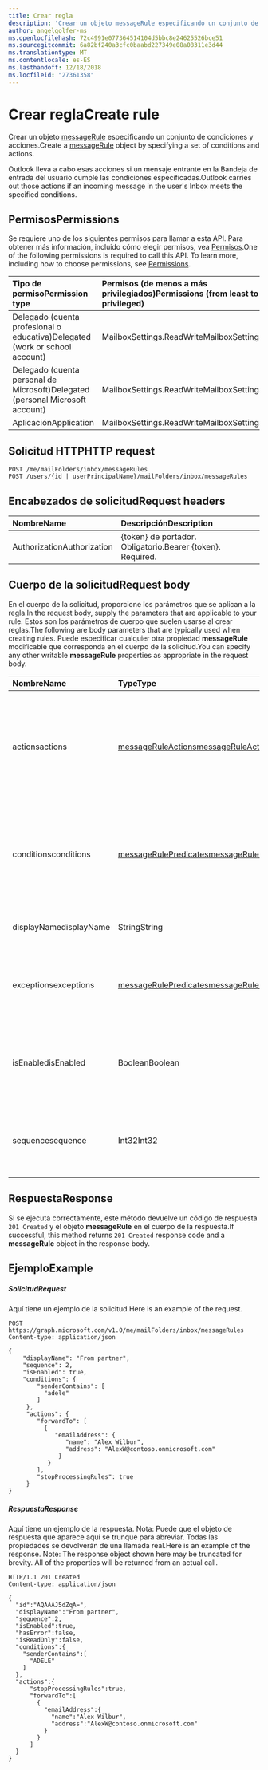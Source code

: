 ```yaml
---
title: Crear regla
description: 'Crear un objeto messageRule especificando un conjunto de condiciones y acciones. '
author: angelgolfer-ms
ms.openlocfilehash: 72c4991e077364514104d5bbc8e24625526bce51
ms.sourcegitcommit: 6a82bf240a3cfc0baabd227349e08a08311e3d44
ms.translationtype: MT
ms.contentlocale: es-ES
ms.lasthandoff: 12/18/2018
ms.locfileid: "27361358"
---
```

# <a name="create-rule"></a><span data-ttu-id="2d0c5-103">Crear regla</span><span class="sxs-lookup"><span data-stu-id="2d0c5-103">Create rule</span></span>


<span data-ttu-id="2d0c5-104">Crear un objeto [messageRule](../resources/messagerule.md) especificando un conjunto de condiciones y acciones.</span><span class="sxs-lookup"><span data-stu-id="2d0c5-104">Create a [messageRule](../resources/messagerule.md) object by specifying a set of conditions and actions.</span></span> 

<span data-ttu-id="2d0c5-105">Outlook lleva a cabo esas acciones si un mensaje entrante en la Bandeja de entrada del usuario cumple las condiciones especificadas.</span><span class="sxs-lookup"><span data-stu-id="2d0c5-105">Outlook carries out those actions if an incoming message in the user's Inbox meets the specified conditions.</span></span>

## <a name="permissions"></a><span data-ttu-id="2d0c5-106">Permisos</span><span class="sxs-lookup"><span data-stu-id="2d0c5-106">Permissions</span></span>
<span data-ttu-id="2d0c5-p101">Se requiere uno de los siguientes permisos para llamar a esta API. Para obtener más información, incluido cómo elegir permisos, vea [Permisos](/graph/permissions-reference).</span><span class="sxs-lookup"><span data-stu-id="2d0c5-p101">One of the following permissions is required to call this API. To learn more, including how to choose permissions, see [Permissions](/graph/permissions-reference).</span></span>

|<span data-ttu-id="2d0c5-109">Tipo de permiso</span><span class="sxs-lookup"><span data-stu-id="2d0c5-109">Permission type</span></span>      | <span data-ttu-id="2d0c5-110">Permisos (de menos a más privilegiados)</span><span class="sxs-lookup"><span data-stu-id="2d0c5-110">Permissions (from least to most privileged)</span></span>              |
|:--------------------|:---------------------------------------------------------|
|<span data-ttu-id="2d0c5-111">Delegado (cuenta profesional o educativa)</span><span class="sxs-lookup"><span data-stu-id="2d0c5-111">Delegated (work or school account)</span></span> | <span data-ttu-id="2d0c5-112">MailboxSettings.ReadWrite</span><span class="sxs-lookup"><span data-stu-id="2d0c5-112">MailboxSettings.ReadWrite</span></span>    |
|<span data-ttu-id="2d0c5-113">Delegado (cuenta personal de Microsoft)</span><span class="sxs-lookup"><span data-stu-id="2d0c5-113">Delegated (personal Microsoft account)</span></span> | <span data-ttu-id="2d0c5-114">MailboxSettings.ReadWrite</span><span class="sxs-lookup"><span data-stu-id="2d0c5-114">MailboxSettings.ReadWrite</span></span>    |
|<span data-ttu-id="2d0c5-115">Aplicación</span><span class="sxs-lookup"><span data-stu-id="2d0c5-115">Application</span></span> | <span data-ttu-id="2d0c5-116">MailboxSettings.ReadWrite</span><span class="sxs-lookup"><span data-stu-id="2d0c5-116">MailboxSettings.ReadWrite</span></span> |


## <a name="http-request"></a><span data-ttu-id="2d0c5-117">Solicitud HTTP</span><span class="sxs-lookup"><span data-stu-id="2d0c5-117">HTTP request</span></span>
<!-- { "blockType": "ignored" } -->
```http
POST /me/mailFolders/inbox/messageRules
POST /users/{id | userPrincipalName}/mailFolders/inbox/messageRules
```
## <a name="request-headers"></a><span data-ttu-id="2d0c5-118">Encabezados de solicitud</span><span class="sxs-lookup"><span data-stu-id="2d0c5-118">Request headers</span></span>
| <span data-ttu-id="2d0c5-119">Nombre</span><span class="sxs-lookup"><span data-stu-id="2d0c5-119">Name</span></span>       | <span data-ttu-id="2d0c5-120">Descripción</span><span class="sxs-lookup"><span data-stu-id="2d0c5-120">Description</span></span>|
|:---------------|:----------|
| <span data-ttu-id="2d0c5-121">Authorization</span><span class="sxs-lookup"><span data-stu-id="2d0c5-121">Authorization</span></span>  | <span data-ttu-id="2d0c5-p102">{token} de portador. Obligatorio.</span><span class="sxs-lookup"><span data-stu-id="2d0c5-p102">Bearer {token}. Required.</span></span> |


## <a name="request-body"></a><span data-ttu-id="2d0c5-124">Cuerpo de la solicitud</span><span class="sxs-lookup"><span data-stu-id="2d0c5-124">Request body</span></span>
<span data-ttu-id="2d0c5-125">En el cuerpo de la solicitud, proporcione los parámetros que se aplican a la regla.</span><span class="sxs-lookup"><span data-stu-id="2d0c5-125">In the request body, supply the parameters that are applicable to your rule.</span></span> <span data-ttu-id="2d0c5-126">Estos son los parámetros de cuerpo que suelen usarse al crear reglas.</span><span class="sxs-lookup"><span data-stu-id="2d0c5-126">The following are body parameters that are typically used when creating rules.</span></span> <span data-ttu-id="2d0c5-127">Puede especificar cualquier otra propiedad **messageRule** modificable que corresponda en el cuerpo de la solicitud.</span><span class="sxs-lookup"><span data-stu-id="2d0c5-127">You can specify any other writable **messageRule** properties as appropriate in the request body.</span></span>

| <span data-ttu-id="2d0c5-128">Nombre</span><span class="sxs-lookup"><span data-stu-id="2d0c5-128">Name</span></span>       | <span data-ttu-id="2d0c5-129">Type</span><span class="sxs-lookup"><span data-stu-id="2d0c5-129">Type</span></span>|<span data-ttu-id="2d0c5-130">Descripción</span><span class="sxs-lookup"><span data-stu-id="2d0c5-130">Description</span></span>|
|:--------|:-------|:----------|
|<span data-ttu-id="2d0c5-131">actions</span><span class="sxs-lookup"><span data-stu-id="2d0c5-131">actions</span></span>|[<span data-ttu-id="2d0c5-132">messageRuleActions</span><span class="sxs-lookup"><span data-stu-id="2d0c5-132">messageRuleActions</span></span>](../resources/messageruleactions.md)|<span data-ttu-id="2d0c5-133">Acciones que se van a realizar en un mensaje cuando las condiciones correspondientes, si las hubiera, se cumplan.</span><span class="sxs-lookup"><span data-stu-id="2d0c5-133">Actions to be taken on a message when the corresponding conditions, if any, are fulfilled.</span></span> <span data-ttu-id="2d0c5-134">Necesario.</span><span class="sxs-lookup"><span data-stu-id="2d0c5-134">Required.</span></span>|
|<span data-ttu-id="2d0c5-135">conditions</span><span class="sxs-lookup"><span data-stu-id="2d0c5-135">conditions</span></span>|[<span data-ttu-id="2d0c5-136">messageRulePredicates</span><span class="sxs-lookup"><span data-stu-id="2d0c5-136">messageRulePredicates</span></span>](../resources/messagerulepredicates.md)|<span data-ttu-id="2d0c5-137">Condiciones que, cuando se cumplan, activarán las acciones correspondientes a esa regla.</span><span class="sxs-lookup"><span data-stu-id="2d0c5-137">Conditions that when fulfilled, will trigger the corresponding actions for that rule.</span></span> <span data-ttu-id="2d0c5-138">Opcional.</span><span class="sxs-lookup"><span data-stu-id="2d0c5-138">Optional.</span></span>|
|<span data-ttu-id="2d0c5-139">displayName</span><span class="sxs-lookup"><span data-stu-id="2d0c5-139">displayName</span></span>| <span data-ttu-id="2d0c5-140">String</span><span class="sxs-lookup"><span data-stu-id="2d0c5-140">String</span></span>  | <span data-ttu-id="2d0c5-141">Nombre para mostrar de la regla.</span><span class="sxs-lookup"><span data-stu-id="2d0c5-141">The display name of the rule.</span></span> <span data-ttu-id="2d0c5-142">Necesario.</span><span class="sxs-lookup"><span data-stu-id="2d0c5-142">Required.</span></span>|
|<span data-ttu-id="2d0c5-143">exceptions</span><span class="sxs-lookup"><span data-stu-id="2d0c5-143">exceptions</span></span>| [<span data-ttu-id="2d0c5-144">messageRulePredicates</span><span class="sxs-lookup"><span data-stu-id="2d0c5-144">messageRulePredicates</span></span>](../resources/messagerulepredicates.md)| <span data-ttu-id="2d0c5-145">Representa las condiciones de excepción de la regla.</span><span class="sxs-lookup"><span data-stu-id="2d0c5-145">Represents exception conditions for the rule.</span></span> <span data-ttu-id="2d0c5-146">Opcional.</span><span class="sxs-lookup"><span data-stu-id="2d0c5-146">Optional.</span></span> |
|<span data-ttu-id="2d0c5-147">isEnabled</span><span class="sxs-lookup"><span data-stu-id="2d0c5-147">isEnabled</span></span> | <span data-ttu-id="2d0c5-148">Boolean</span><span class="sxs-lookup"><span data-stu-id="2d0c5-148">Boolean</span></span> | <span data-ttu-id="2d0c5-149">Indica si la regla está habilitada para que se aplique a los mensajes.</span><span class="sxs-lookup"><span data-stu-id="2d0c5-149">Indicates whether the rule is enabled to be applied to messages.</span></span> <span data-ttu-id="2d0c5-150">Opcional.</span><span class="sxs-lookup"><span data-stu-id="2d0c5-150">Optional.</span></span> |
|<span data-ttu-id="2d0c5-151">sequence</span><span class="sxs-lookup"><span data-stu-id="2d0c5-151">sequence</span></span>| <span data-ttu-id="2d0c5-152">Int32</span><span class="sxs-lookup"><span data-stu-id="2d0c5-152">Int32</span></span> | <span data-ttu-id="2d0c5-153">Indica el orden en que se ejecuta la regla entre otras reglas.</span><span class="sxs-lookup"><span data-stu-id="2d0c5-153">Indicates the order in which the rule is executed, among other rules.</span></span> <span data-ttu-id="2d0c5-154">Necesario.</span><span class="sxs-lookup"><span data-stu-id="2d0c5-154">Required.</span></span>|

## <a name="response"></a><span data-ttu-id="2d0c5-155">Respuesta</span><span class="sxs-lookup"><span data-stu-id="2d0c5-155">Response</span></span>
<span data-ttu-id="2d0c5-156">Si se ejecuta correctamente, este método devuelve un código de respuesta `201 Created` y el objeto **messageRule** en el cuerpo de la respuesta.</span><span class="sxs-lookup"><span data-stu-id="2d0c5-156">If successful, this method returns `201 Created` response code and a **messageRule** object in the response body.</span></span>

## <a name="example"></a><span data-ttu-id="2d0c5-157">Ejemplo</span><span class="sxs-lookup"><span data-stu-id="2d0c5-157">Example</span></span>
##### <a name="request"></a><span data-ttu-id="2d0c5-158">Solicitud</span><span class="sxs-lookup"><span data-stu-id="2d0c5-158">Request</span></span>
<span data-ttu-id="2d0c5-159">Aquí tiene un ejemplo de la solicitud.</span><span class="sxs-lookup"><span data-stu-id="2d0c5-159">Here is an example of the request.</span></span>
<!-- {
  "blockType": "request",
  "sampleKeys": ["inbox"],
  "name": "create_messagerule_from_mailfolder"
}-->
```http
POST https://graph.microsoft.com/v1.0/me/mailFolders/inbox/messageRules
Content-type: application/json

{      
    "displayName": "From partner",      
    "sequence": 2,      
    "isEnabled": true,          
    "conditions": {
        "senderContains": [
          "adele"       
        ]
     },
     "actions": {
        "forwardTo": [
          {
             "emailAddress": {
                "name": "Alex Wilbur",
                "address": "AlexW@contoso.onmicrosoft.com"
              }
           }
        ],
        "stopProcessingRules": true
     }    
}

```
##### <a name="response"></a><span data-ttu-id="2d0c5-160">Respuesta</span><span class="sxs-lookup"><span data-stu-id="2d0c5-160">Response</span></span>
<span data-ttu-id="2d0c5-p110">Aquí tiene un ejemplo de la respuesta. Nota: Puede que el objeto de respuesta que aparece aquí se trunque para abreviar. Todas las propiedades se devolverán de una llamada real.</span><span class="sxs-lookup"><span data-stu-id="2d0c5-p110">Here is an example of the response. Note: The response object shown here may be truncated for brevity. All of the properties will be returned from an actual call.</span></span>
<!-- {
  "blockType": "response",
  "truncated": true,
  "@odata.type": "microsoft.graph.messageRule"
} -->
```http
HTTP/1.1 201 Created
Content-type: application/json

{
  "id":"AQAAAJ5dZqA=",
  "displayName":"From partner",
  "sequence":2,
  "isEnabled":true,
  "hasError":false,
  "isReadOnly":false,
  "conditions":{
    "senderContains":[
      "ADELE"
    ]
  },
  "actions":{
      "stopProcessingRules":true,
      "forwardTo":[
        {
          "emailAddress":{
            "name":"Alex Wilbur",
            "address":"AlexW@contoso.onmicrosoft.com"
          }
        }
      ]
  }
}

```

<!-- uuid: 8fcb5dbc-d5aa-4681-8e31-b001d5168d79
2015-10-25 14:57:30 UTC -->
<!-- {
  "type": "#page.annotation",
  "description": "Create rule",
  "keywords": "",
  "section": "documentation",
  "tocPath": ""
}-->